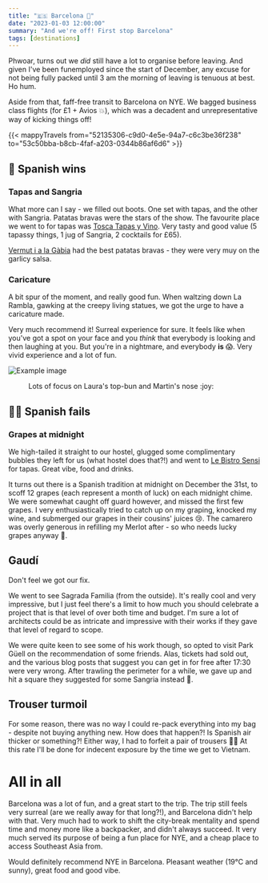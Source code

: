 ```yaml
---
title: "🇪🇸 Barcelona 🥘"
date: "2023-01-03 12:00:00"
summary: "And we're off! First stop Barcelona"
tags: [destinations]
---
```

Phwoar, turns out we _did_ still have a lot to organise before leaving. And given I've been funemployed since the start of December, any excuse for not being fully packed until 3 am the morning of leaving is tenuous at best. Ho hum.

Aside from that, faff-free transit to Barcelona on NYE. We bagged business class flights (for £1 + Avios 💥), which was a decadent and unrepresentative way of kicking things off!

{{< mappyTravels from="52135306-c9d0-4e5e-94a7-c6c3be36f238" to="53c50bba-b8cb-4faf-a203-0344b86af6d6" >}}

## 🚀 Spanish wins

### Tapas and Sangria

What more can I say - we filled out boots. One set with tapas, and the other with Sangria.
Patatas bravas were the stars of the show. The favourite place we went to for tapas was [Tosca Tapas y Vino](http://toscatapas.com/). Very tasty and good value (5 tapassy things, 1 jug of Sangria, 2 cocktails for £65).

[Vermut i a la Gàbia](https://www.facebook.com/profile.php?id=100063717845250) had the best patatas bravas - they were very muy on the garlicy salsa.

### Caricature

A bit spur of the moment, and really good fun. When waltzing down La Rambla, gawking at the creepy living statues, we got the urge to have a caricature made.

Very much recommend it! Surreal experience for sure. It feels like when you've got a spot on your face and you _think_ that everybody is looking and  then laughing at you. But you're in a nightmare, and everybody **is** :scream:. Very vivid experience and a lot of fun.

![Example image](/charicature.jpg)
<figure>Lots of focus on Laura's top-bun and Martin's nose :joy:</figure>

## 🙅‍♂️ Spanish fails

### Grapes at midnight 

We high-tailed it straight to our hostel, glugged some complimentary bubbles they left for us (what hostel does that?!) and went to [Le Bistro Sensi](https://sensi.es/bistro/) for tapas. Great vibe, food and drinks.

It turns out there is a Spanish tradition at midnight on December the 31st, to scoff 12 grapes (each represent a month of luck) on each midnight chime. We were somewhat caught off guard however, and missed the first few grapes. I very enthusiastically tried to catch up on my graping, knocked my wine, and submerged our grapes in their cousins' juices 😢. The camarero was overly generous in refilling my Merlot after - so who needs lucky grapes anyway 💪.

## Gaudí

Don't feel we got our fix. 

We went to see Sagrada Familia (from the outside). It's really cool and very impressive, but I just feel there's a limit to how much you should celebrate a project that is that level of over both time and budget. I'm sure a lot of architects could be as intricate and impressive with their works if they gave that level of regard to scope.

We were quite keen to see some of his work though, so opted to visit Park Güell on the recommendation of some friends. Alas, tickets had sold out, and the various blog posts that suggest you can get in for free after 17:30 were very wrong. After trawling the perimeter for a while, we gave up and hit a square they suggested for some Sangria instead 🍹.

## Trouser turmoil

For some reason, there was no way I could re-pack everything into my bag - despite not buying anything new. How does that happen?! Is Spanish air thicker or something?! Either way, I had to forfeit a pair of trousers 🤦‍♂️ At this rate I'll be done for indecent exposure by the time we get to Vietnam.


# All in all

Barcelona was a lot of fun, and a great start to the trip. The trip still feels very surreal (are we really away for that long?!), and Barcelona didn't help with that. Very much had to work to shift the city-break mentality and spend time and money more like a backpacker, and didn't always succeed. It very much served its purpose of being a fun place for NYE, and a cheap place to access Southeast Asia from.

Would definitely recommend NYE in Barcelona. Pleasant weather (19°C and sunny), great food and good vibe.